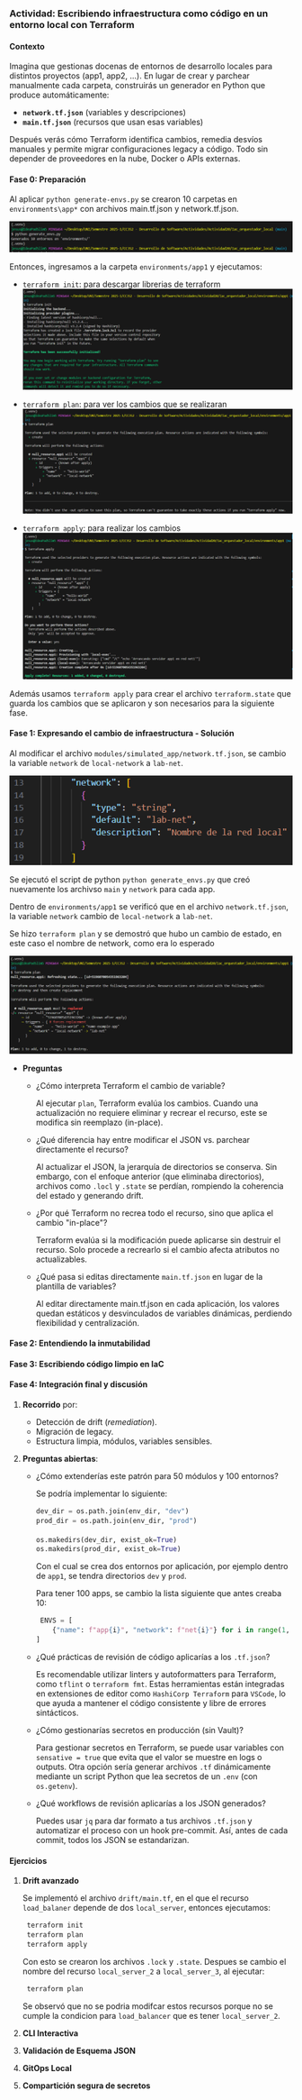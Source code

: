 ### Actividad: Escribiendo infraestructura como código en un entorno local con Terraform

####  Contexto

Imagina que gestionas docenas de entornos de desarrollo locales para distintos proyectos (app1, app2, ...). En lugar de crear y parchear manualmente cada carpeta, construirás un generador en Python que produce automáticamente:

* **`network.tf.json`** (variables y descripciones)
* **`main.tf.json`** (recursos que usan esas variables)

Después verás cómo Terraform identifica cambios, remedia desvíos manuales y permite migrar configuraciones legacy a código. Todo sin depender de proveedores en la nube, Docker o APIs externas.


#### Fase 0: Preparación 

Al aplicar `python generate-envs.py` se crearon 10 carpetas en `environments\app*` con archivos main.tf.json y network.tf.json.

![](imgs/1.png)

Entonces, ingresamos a la carpeta `environments/app1` y ejecutamos:

- `terraform init`: para descargar librerias de terraform
    ![](imgs/2.png)

- `terraform plan`: para ver los cambios que se realizaran
    ![](imgs/3.png)

- `terraform apply`: para realizar los cambios
    ![](imgs/4.png)

Además usamos `terraform apply` para crear el archivo `terraform.state` que guarda los cambios que se aplicaron y son necesarios para la siguiente fase.

####  Fase 1: Expresando el cambio de infraestructura - Solución

Al modificar el archivo `modules/simulated_app/network.tf.json`, se cambio la variable `network` de `local-network` a `lab-net`.

![](imgs/5.png)

Se ejecutó el script de python `python generate_envs.py` que creó nuevamente los archivso `main` y `network` para cada app.

Dentro de `environments/app1` se verificó que en el archivo `network.tf.json`, la variable `network` cambio de `local-network` a `lab-net`.

Se hizo `terraform plan` y se demostró que hubo un cambio de estado, en este caso el nombre de network, como era lo esperado

![](imgs/6.png)

* **Preguntas**

  * ¿Cómo interpreta Terraform el cambio de variable?
    
    Al ejecutar `plan`, Terraform evalúa los cambios. Cuando una actualización no requiere eliminar y recrear el recurso, este se modifica sin reemplazo (in-place).

  * ¿Qué diferencia hay entre modificar el JSON vs. parchear directamente el recurso?

    Al actualizar el JSON, la jerarquía de directorios se conserva. Sin embargo, con el enfoque anterior (que eliminaba directorios), archivos como `.locl` y `.state` se perdían, rompiendo la coherencia del estado y generando drift.

  * ¿Por qué Terraform no recrea todo el recurso, sino que aplica el cambio "in-place"?

    Terraform evalúa si la modificación puede aplicarse sin destruir el recurso. Solo procede a recrearlo si el cambio afecta atributos no actualizables.

  * ¿Qué pasa si editas directamente `main.tf.json` en lugar de la plantilla de variables?

    Al editar directamente main.tf.json en cada aplicación, los valores quedan estáticos y desvinculados de variables dinámicas, perdiendo flexibilidad y centralización.


#### Fase 2: Entendiendo la inmutabilidad 


#### Fase 3: Escribiendo código limpio en IaC 


#### Fase 4: Integración final y discusión

1. **Recorrido** por:

   * Detección de drift (*remediation*).
   * Migración de legacy.
   * Estructura limpia, módulos, variables sensibles.

2. **Preguntas abiertas**:

   * ¿Cómo extenderías este patrón para 50 módulos y 100 entornos?
    
     Se podría implementar lo siguiente:
     ```py
     dev_dir = os.path.join(env_dir, "dev")
     prod_dir = os.path.join(env_dir, "prod")
        
     os.makedirs(dev_dir, exist_ok=True)
     os.makedirs(prod_dir, exist_ok=True)
     ``` 
     Con el cual se crea dos entornos por aplicación, por ejemplo dentro de `app1`, se tendra directorios `dev` y `prod`.

     Para tener 100 apps, se cambio la lista siguiente que antes creaba 10:

     ```py
      ENVS = [
         {"name": f"app{i}", "network": f"net{i}"} for i in range(1, 51)
     ]
     ```

   * ¿Qué prácticas de revisión de código aplicarías a los `.tf.json`?
   
     Es recomendable utilizar linters y autoformatters para Terraform, como `tflint` o `terraform fmt`. Estas herramientas están integradas en extensiones de editor como `HashiCorp Terraform` para `VSCode`, lo que ayuda a mantener el código consistente y libre de errores sintácticos.    

   * ¿Cómo gestionarías secretos en producción (sin Vault)?

     Para gestionar secretos en Terraform, se puede usar variables con `sensative = true` que evita que el valor se muestre en logs o outputs. Otra opción sería generar archivos `.tf` dinámicamente mediante un script Python que lea secretos de un `.env` (con `os.getenv`).
 
   * ¿Qué workflows de revisión aplicarías a los JSON generados?

     Puedes usar `jq` para dar formato a tus archivos `.tf.json` y automatizar el proceso con un hook pre-commit. Así, antes de cada commit, todos los JSON se estandarizan.

#### Ejercicios

1. **Drift avanzado**

   Se implementó el archivo `drift/main.tf`, en el que el recurso `load_balaner` depende de dos `local_server`, entonces ejecutamos:

   ```sh
    terraform init
    terraform plan
    terraform apply
    ```
    

   Con esto se crearon los archivos `.lock` y `.state`. Despues se cambio el nombre del recurso `local_server_2` a `local_server_3`, al ejecutar:
   
   ```sh
    terraform plan
    ```

   Se observó que no se podria modifcar estos recursos porque no se cumple la condicion para `load_balancer` que es tener `local_server_2`.

    
2. **CLI Interactiva**


3. **Validación de Esquema JSON**


4. **GitOps Local**


5. **Compartición segura de secretos**


